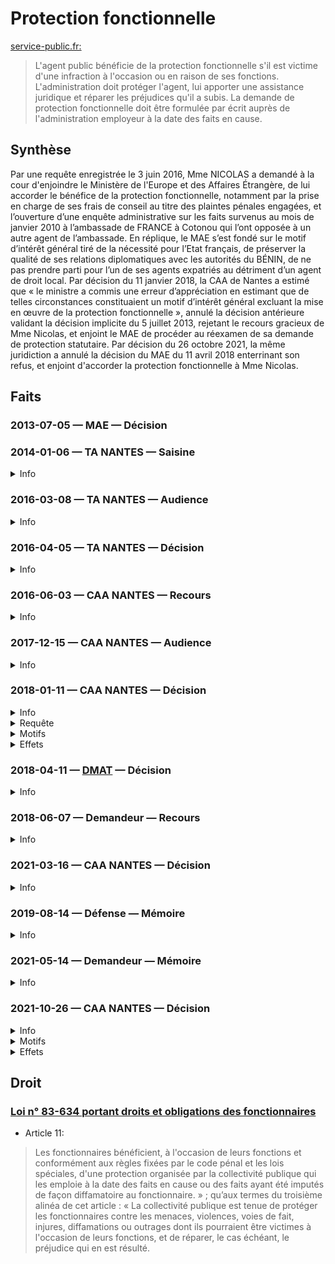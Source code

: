 # Protection fonctionnelle

[service-public.fr:](https://www.service-public.fr/particuliers/vosdroits/F32574)
> L'agent public bénéficie de la protection fonctionnelle s'il est victime d'une infraction à l'occasion ou en raison de ses fonctions. 
> L'administration doit protéger l'agent, lui apporter une assistance juridique et réparer les préjudices qu'il a subis. 
> La demande de protection fonctionnelle doit être formulée par écrit auprès de l'administration employeur à la date des faits en cause.

## <a id="synthese"></a>Synthèse

Par une requête enregistrée le 3 juin 2016, Mme NICOLAS a demandé à la cour d'enjoindre le Ministère de l'Europe et des Affaires Étrangère, de lui accorder le bénéfice de la protection fonctionnelle, notamment par la prise en charge de ses frais de conseil au titre des plaintes pénales engagées, et l’ouverture d’une enquête administrative sur les faits survenus au mois de janvier 2010 à l’ambassade de FRANCE à Cotonou qui l’ont opposée à un autre agent de l’ambassade. En réplique, le MAE s’est fondé sur le motif d’intérêt général tiré de la nécessité pour l’Etat français, de préserver la qualité de ses relations diplomatiques avec les autorités du BÉNIN, de ne pas prendre parti pour l’un de ses agents expatriés au détriment d’un agent de droit local. Par décision du 11 janvier 2018, la CAA de Nantes a estimé que « le ministre a commis une erreur d’appréciation en estimant que de telles circonstances constituaient un motif d’intérêt général excluant la mise en œuvre de la protection fonctionnelle », annulé la décision antérieure validant la décision implicite du 5 juillet 2013, rejetant le recours gracieux de Mme Nicolas, et enjoint le MAE de procéder au réexamen de sa demande de protection statutaire. Par décision du 26 octobre 2021, la même juridiction a annulé la décision du MAE du 11 avril 2018 enterrinant son refus, et enjoint d'accorder la protection fonctionnelle à Mme Nicolas.

## Faits

### 2013-07-05 — MAE — Décision

### 2014-01-06 —  TA NANTES — Saisine

<details>
  <summary>Info</summary>
  
* [piece](../pieces/identifiant/a368f509)
* Autre: via TA RENNES
</details>

### 2016-03-08 —  TA NANTES — Audience
<details>
  <summary>Info</summary>
  
* [piece](../pieces/identifiant/8b8956dd)
</details>

### 2016-04-05 —  TA NANTES — Décision
<details>
  <summary>Info</summary>
  
* No. 1401097
* [piece](../pieces/identifiant/a8b0afa0)
</details>

### 2016-06-03 —  CAA NANTES — Recours
<details>
  <summary>Info</summary>
  
* No. 1401097
* Conseil: Me BLEYKASTEN
* [piece](../pieces/identifiant/45ca81e4)
</details>

### 2017-12-15 —  CAA NANTES — Audience

<details>
  <summary>Info</summary>

* [piece](../pieces/identifiant/c7989b34)
</details>

### 2018-01-11 —  CAA NANTES — Décision
<details>
  <summary>Info</summary>
  
* No. 16NT01873
* Représentant de la défense: [Samantha MARTEL](https://fr.linkedin.com/in/samantha-martel-506bb858?original_referer=https%3A%2F%2Fwww.google.com%2F)
* Rapporteur: [Thomas GIRAUD](https://juricaf.org/recherche/rapporteur:%22M.+Thomas++GIRAUD%22)
* Rapporteur public: [Durup de BALEINE](https://jorfsearch.steinertriples.fr/name/Antoine%20Durup%20de%20Baleine)
* [piece](../pieces/identifiant/57ed0086)
</details>

<details>
  <summary>Requête</summary>
  
3°) enjoindre à l’administration de lui accorder le bénéfice de la protection fonctionnelle, notamment par la prise en charge de ses frais de conseil au titre des plaintes pénales engagées, et l’ouverture d’une enquête administrative sur les faits survenus au mois de janvier 2010 à l’ambassade de FRANCE à Cotonou qui l’ont opposée à un autre agent de l’ambassade (extrait de la décision de la CA de Nantes de 2018)

Elle soutient que les conditions pour retenir un motif d’intérêt général de nature à justifier l’absence de mise en œuvre de la protection fonctionnelle ne sont pas réunies, dès lors que ni l’impartialité de l’Etat français, ni la remise en cause des relations diplomatiques entre la FRANCE et le BÉNIN n’étaient en cause.

</details>

<details>
<summary> Motifs </summary>

Considérant qu’il ressort de son mémoire de première instance et de ses écritures d’appel que pour rejeter la demande de protection sollicitée par Mme NICOLAS, 
le ministre des affaires étrangères s’est fondé sur le motif d’intérêt général tiré de la nécessité pour l’Etat français, 
afin de préserver la qualité de ses relations diplomatiques avec les autorités du BÉNIN, de ne pas prendre parti pour l’un de ses agents expatriés au détriment d’un agent de droit local,
alors que les responsabilités n’étaient pas clairement établies et que le risque de récupération par la presse locale était mis en évidence par le pouvoir béninois, compte tenu des liens entretenus par l’agent de droit local avec le pouvoir ; qu’en estimant que de telles circonstances constituaient un motif d’intérêt général excluant la mise en œuvre de la protection fonctionnelle,
alors que les faits en cause sont anciens, qu’il n’est pas établi que la mise en œuvre de la protection fonctionnelle en FRANCE recevrait à ce jour une large publicité au BÉNIN et que les incertitudes sur les responsabilités respectives des agents ne peuvent par elles-mêmes, sans autres précisions, constituer un motif d’intérêt général, le ministre a commis une erreur d’appréciation ;
</details>

<details>
<summary> Effets </summary>

* Article 1: Le jugement du tribunal Administratif de Nantes du 5 avril 2016, la décision implicite par laquelle le ministre des affaires étrangères a rejeté la demande de protection fonctionnelle de Mme NICOLAS ainsi que la décision implicite rejetant son recours gracieux sont annulés.
* Article 2: Il est enjoint au ministre de l’Europe et des affaires étrangères de procéder au réexamen de la demande de protection statutaire sollicitée par Mme NICOLAS dans un délai de deux mois à compter de la notification du présent arrêt.
</details>

### 2018-04-11 — [DMAT](https://www.interieur.gouv.fr/ministere/secretariat-general/direction-de-la-modernisation-et-de-l-administration-territoriale) — Décision
<details>
  <summary>Info</summary>
  
* [piece](../pieces/identifiant/5884d9d2)
</details>

### 2018-06-07 — Demandeur — Recours
<details>
  <summary>Info</summary>
  
* Conseil: Me BLEYKASTEN
* [piece](../pieces/identifiant/78838c11)
</details>

### 2021-03-16 —  CAA NANTES — Décision
<details>
  <summary>Info</summary>
  
* No. 19NT03606
</details>

### 2019-08-14 — Défense — Mémoire
<details>
  <summary>Info</summary>
  
* Requête: No. 1805251
* [piece](../pieces/identifiant/72daf38c)
</details>

### 2021-05-14 — Demandeur — Mémoire
<details>
  <summary>Info</summary>
  
* Requête: No. 1805251
* [piece](../pieces/identifiant/83ee702e)
</details>


### 2021-10-26 —  CAA NANTES — Décision
<details>
  <summary>Info</summary>
  
* No. 1805251
* [piece](../pieces/identifiant/91b02c80)
</details>

<details>
<summary> Motifs </summary>

1. Mme NICOLAS, secrétaire de chancellerie alors affectée au sein du service de coopération et d’action culturelle de l’ambassade de FRANCE à Cotonou (BÉNIN), 
a été impliquée le 14 janvier 2010, dans une violente altercation l’opposant à un agent de droit local de l’ambassade.
Le 22 janvier suivant, à la suite d’une plainte déposée à son encontre par l’agent béninois impliqué,
Mme NICOLAS a été rappelée en FRANCE et affectée en administration centrale à Nantes. 
Le 5 mai 2013, 
elle a sollicité le bénéfice de la protection prévue par les dispositions de l’article 11 de la loi du 13 juillet 1983 pour la prise en charge des différentes procédures engagées ou qu’elle souhaitait engager à la suite des faits survenus le 14 janvier 2010. Sa demande ainsi que son recours gracieux ont été implicitement rejetés. Par arrêt du 11 janvier 2018, la cour administrative d’appel de Nantes a annulé la décision implicite par laquelle le ministre des affaires étrangères a rejeté la demande de protection fonctionnelle de Mme NICOLAS ainsi que la décision implicite rejetant son recours gracieux et fait injonction au ministre de l’Europe et des affaires étrangères de procéder au réexamen de la demande de protection statutaire sollicité par Mme Nicolas dans un délai de deux mois à compter de la notification de l’arrêt. Suite à cet arrêt, par décision du 11 avril 2018, 
le ministre de l’Europe et des affaires étrangères a, de nouveau, 
opposé un refus à la demande de protection fonctionnelle de Mme NICOLAS. 
Par la présente requête, Mme NICOLAS sollicite l’annulation de cette décision.
2. Rappel de la loi n° 83-634
3. Ces dispositions établissent à la charge de la collectivité publique et au profit des
agents publics, lorsqu'ils ont été victimes d'attaques à raison de leurs fonctions, sans qu’une faute
personnelle puisse leur être imputée, une obligation de protection à laquelle il ne peut être dérogé,
sous le contrôle du juge, que pour des motifs d'intérêt général. Cette obligation de protection a
pour objet, non seulement de faire cesser les attaques auxquelles le fonctionnaire ou l'agent public
est exposé, notamment en cas de diffamation, mais aussi de lui assurer une réparation adéquate
des torts qu’il a subis. La mise en œuvre de cette obligation peut notamment conduire
l’administration à assister son agent dans l’exercice des poursuites judiciaires qu’il entreprendrait
pour se défendre. Il appartient dans chaque cas à l’autorité administrative compétente de prendre
les mesures lui permettant de remplir son obligation vis-à-vis de son agent, sous le contrôle du
juge et compte tenu de l’ensemble des circonstances.
4. Il ressort des termes de la décision attaquée que, pour refuser d’accorder la
protection fonctionnelle, le ministre a considéré qu’aucune procédure n’a été engagée pour établir
le lien entre ces événements et le service et que huit ans après les faits, l’intéressée n’est plus
exposée à aucune menace ou risque de préjudice.
5. Il ressort des pièces du dossier que le 14 janvier 2010, alors que Mme NICOLAS était à son bureau durant les heures de travail, une violente altercation l’a opposée à une de ses collègues, 
Mme Aplogan, agent de droit local. Si l’origine et les circonstances exactes de cette altercation ne sont pas clairement établies, il ressort cependant du certificat médical établi le jour même que Mme NICOLAS a présenté des traces de griffures au niveau de la paupière droite, de la joue droite, de la paupière gauche, de la commissure des lèvres gauche, ainsi qu’une ecchymose au niveau de la paupière supérieure gauche. Elle présentait également des traces de griffures au niveau du sein, 
du bras, du haut du dos, ainsi qu’une ecchymose au niveau de la face postérieure du bras droit. 
Ces éléments corroborent les violences dont Mme NICOLAS dit avoir été victime de la part de sa collègue. 
En outre, les dispositions de l’article 11 précité n’imposent pas que ce lien entre les événements litigieux et le service soit établi à l’issue d’une procédure spécifique. Aucu nélément du dossier ne permet de détacher du service les faits en cause, 
survenus sur le lieu et dans le temps de travail. 
Bien au contraire, les conséquences médicales de l’incident litigieux ont été prises en charge par l’administration au titre du régime des accidents de service. 
Par ailleurs, Mme NICOLAS fait valoir avoir sollicité la protection fonctionnelle afin de bénéficier de la prise en charge des frais d’avocat dans les procédures qu’elle a engagées ; elle justifie notamment avoir déposé plainte, 
par l’intermédiaire d’un avocat, devant le doyen des juges d’instruction du tribunal de grande instance de Nantes, 
mais aussi au BÉNIN. Ainsi qu’il a été dit au point 3, la mise en œuvre de la protection fonctionnelle a aussi pour objectif d’assurer à l’agent une réparation adéquate des torts subis, 
consistant notamment en la prise en charge des frais d’avocat dans les procédures pouvant être engagées. 
Dans ces conditions, en refusant d’accorder pour les motifs précités, 
le bénéfice de la protection fonctionnelle, le ministre de l’Europe et des affaires étrangères a entaché sa décision d’une erreur d’appréciation.
6. Il résulte de ce qui précède, sans qu’il soit besoin de se prononcer sur les autres moyens de la requête, que Mme NICOLAS est bien fondée à demander l’annulation de la décision du ministre de l’Europe et des affaires étrangères du 11 avril 2018.
7. Sur les conclusions au fins d’injonction : En raison des motifs qui la fonde, l’annulation de la décision attaquée implique nécessairement que le bénéfice de la protection fonctionnelle soit accordé à Mme NICOLAS pour les violences dont elle a été victime le 14 janvier 2010 à l’ambassade de FRANCE à Cotonou. Il y a lieu d’enjoindre au ministre de l’Europe et des affaires étrangères d’accorder à Mme Nicolas le bénéficie de cette protection fonctionnelle, dans un délai de deux mois à compter de la notification du présent jugement.
</details>

<details>
  <summary>Effets</summary>

* Article 1 : La décision du 11 avril 2018 par laquelle le ministre de l’Europe et des affaires
étrangères a refusé le bénéfice de la protection fonctionnelle à Mme NICOLAS pour les faits survenus
le 14 janvier 2010 à l’ambassade de FRANCE à Cotonou est annulée.
* Article 2 : Il est enjoint au ministre de l’Europe et des affaires étrangères d’accorder à Mme NICOLAS le bénéfice de la protection fonctionnelle pour les faits survenus le 14 janvier 2010 à l’ambassade de FRANCE à Cotonou et ce, dans le délai de deux mois à compter de la notification du présent jugement.
</details>

## Droit
### [Loi n° 83-634 portant droits et obligations des fonctionnaires](https://www.legifrance.gouv.fr/loda/id/LEGITEXT000006068812)
* Article 11: 

> Les fonctionnaires bénéficient, à l'occasion de leurs fonctions et conformément aux règles fixées par le code pénal et les lois spéciales, d'une protection organisée par la collectivité publique qui les emploie à la date des faits en cause ou des faits ayant été imputés de façon diffamatoire au fonctionnaire. » ; qu’aux termes du troisième alinéa de cet article : « La collectivité publique est tenue de protéger les fonctionnaires contre les menaces, violences, voies de fait, injures, diffamations ou outrages dont ils pourraient être victimes à l'occasion de leurs fonctions, et de réparer, le cas échéant, le préjudice qui en est résulté.
